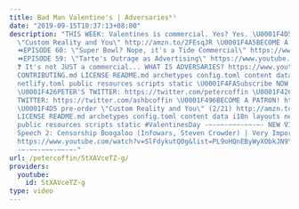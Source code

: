 ```yaml
---
title: Bad Man Valentine's | Adversaries⁶¹
date: "2019-09-15T10:37:13+08:00"
description: "THIS WEEK: Valentines is commercial. Yes? Yes. \U0001F4D5 Peter's Book
  \"Custom Reality and You\" http://amzn.to/2FEsqJR \U0001F4A5BECOME A PATRON: http://patreon.com/petercoffin
  ⏪EPISODE 60: \"Super Bowl? Nope, it's a Tide Commercial\" https://www.youtube.com/watch?v=tGnSod3Qrf8&list=PL9oHQnEByWyXeSTT3Vm3oyTR-e3Tg0Vj0
  ⏪EPISODE 59: \"Tarte's Outrage as Advertising\" https://www.youtube.com/watch?v=08uPu6sLloE&list=PL9oHQnEByWyXeSTT3Vm3oyTR-e3Tg0Vj0
  ❓ It's not JUST a commercial... WHAT IS ADVERSARIES? https://www.youtube.com/watch?v=eiyOLXfOin4&index=3&list=PL9oHQnEByWyXeSTT3Vm3oyTR-e3Tg0Vj0
  CONTRIBUTING.md LICENSE README.md archetypes config.toml content data i18n layouts
  netlify.toml public resources scripts static \U0001F4FASubscribe NOW! http://petercoff.in/subscribe
  \U0001F426PETER'S TWITTER: https://twitter.com/petercoffin \U0001F426ASHLEIGH'S
  TWITTER: https://twitter.com/ashbcoffin \U0001F496BECOME A PATRON! http://patreon.com/petercoffin
  \U0001F4D5 pre-order \"Custom Reality and You\" (2/21) http://amzn.to/2FEsqJR CONTRIBUTING.md
  LICENSE README.md archetypes config.toml content data i18n layouts netlify.toml
  public resources scripts static #ValentinesDay -~-~~-~~~-~~-~- NEW VIDEO: \"Free
  Speech 2: Censorship Boogaloo (Infowars, Steven Crowder) | Very Important Docs²³\"
  https://www.youtube.com/watch?v=SlFdykutQ0g&list=PL9oHQnEByWyXObkJN9YYQS9hxBjpN8RLG
  -~-~~-~~~-~~-~-"
url: /petercoffin/5tXAVceTZ-g/
providers:
  youtube:
    id: 5tXAVceTZ-g
type: video
---
```

